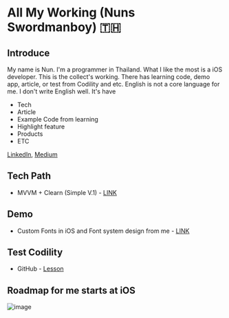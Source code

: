 

# All My Working (Nuns Swordmanboy) 🇹🇭

## Introduce
My name is Nun. I'm a programmer in Thailand. What I like the most is a iOS developer. This is the collect's working.
There has learning code, demo app, article, or test from Codility and etc. English is not a core language for me. I don't 
write English well. 
It's have
* Tech
* Article
* Example Code from learning
* Highlight feature
* Products
* ETC

[LinkedIn](https://www.linkedin.com/in/apinun-wongintawang-75346a150/), 
[Medium](https://apinun-wong.medium.com/)

## Tech Path
  * MVVM + Clearn (Simple V.1) - [LINK](https://github.com/apinun-wong/MVVMByNun)

## Demo
  *  Custom Fonts in iOS and Font system design from me - [LINK](https://github.com/apinun-wong/RandomMeme/tree/main)

## Test Codility
  * GitHub - [Lesson](https://github.com/apinun-wong/codilitySMB)

## Roadmap for me starts at iOS
![image](https://github.com/apinun-wong/roadmapForMe/assets/49288081/30e44904-f83b-4da7-9e06-bc5471ed3b12)



